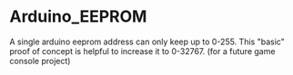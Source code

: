 # Arduino_EEPROM
A single arduino eeprom address can only keep up to 0-255.  This "basic" proof of concept is helpful to increase it to 0-32767. (for a future game console project)
